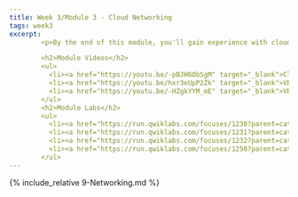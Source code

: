 ```yaml
---
title: Week 3/Module 3 - Cloud Networking
tags: week3
excerpt: 
        <p>By the end of this module, you'll gain experience with cloud networking, virtual private clouds, and IP addressing.</p>

        <h2>Module Videos</h2>
        <ul>
          <li><a href="https://youtu.be/-pBJH6ObSgM" target="_blank">Cloud Networking Basics [11:30]</a></li>
          <li><a href="https://youtu.be/hxr3eUpP2Zk" target="_blank">VPC Networks and Firewalls [20:01] (1/2)</a></li>
          <li><a href="https://youtu.be/-HZgkYYM_mE" target="_blank">VPC Networks and Firewalls [12:55] (2/2)</a></li>
        </ul>
        <h2>Module Labs</h2>
        <ul>
          <li><a href="https://run.qwiklabs.com/focuses/1230?parent=catalog" target="_blank">QwikLabs - Multiple VPC Networks (GSP211) [7 credits]
          <li><a href="https://run.qwiklabs.com/focuses/1231?parent=catalog" target="_blank">QwikLabs - VPC Networks - Controlling Access (GSP213) [7 credits]</a></li>
          <li><a href="https://run.qwiklabs.com/focuses/1232?parent=catalog" target="_blank">QwikLabs - HTTP Load Balancer with Cloud Armor (GSP215) [7 credits]</a></li>
          <li><a href="https://run.qwiklabs.com/focuses/1250?parent=catalog" target="_blank">QwikLabs - Create an Internal Load Balancer (GSP216) [7 credits]</a></li>
        </ul>
---  
```


{% include_relative 9-Networking.md %}